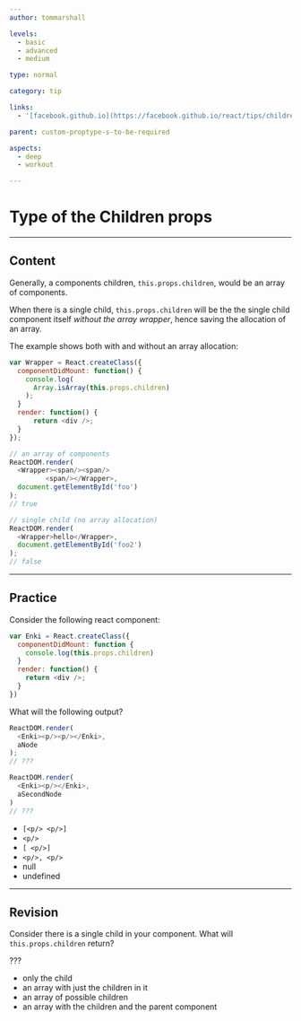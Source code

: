 ```yaml
---
author: tommarshall

levels:
  - basic
  - advanced
  - medium

type: normal

category: tip

links:
  - '[facebook.github.io](https://facebook.github.io/react/tips/children-props-type.html){website}'

parent: custom-proptype-s-to-be-required

aspects:
  - deep
  - workout

---
```

# Type of the Children props

---
## Content

Generally, a components children, `this.props.children`, would be an array of components.

When there is a single child, `this.props.children` will be the the single child component itself *without the array wrapper*, hence saving the allocation of an array.

The example shows both with and without an array allocation:

```javascript
var Wrapper = React.createClass({
  componentDidMount: function() {
    console.log(
      Array.isArray(this.props.children)
    );
  }
  render: function() {
      return <div />;
  }
});

// an array of components
ReactDOM.render(
  <Wrapper><span/><span/>
         <span/></Wrapper>,
  document.getElementById('foo')
);
// true

// single child (no array allocation)
ReactDOM.render(
  <Wrapper>hello</Wrapper>,
  document.getElementById('foo2')
);
// false
```

---
## Practice

Consider the following react component:

```javascript
var Enki = React.createClass({
  componentDidMount: function {
    console.log(this.props.children)
  }
  render: function() {
    return <div />;
  }
})
```

What will the following output?

```javascript
ReactDOM.render(
  <Enki><p/><p/></Enki>,
  aNode
);
// ???

ReactDOM.render(
  <Enki><p/></Enki>,
  aSecondNode
)
// ???
```

* `[<p/> <p/>]`
* `<p/>`
* `[ <p/>]`
* `<p/>, <p/>`
* null
* undefined

---
## Revision

Consider there is a single child in your component. What will `this.props.children` return?

???

* only the child
* an array with just the children in it
* an array of possible children
* an array with the children and the parent component

